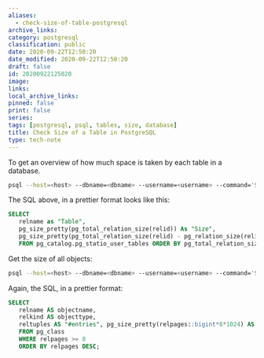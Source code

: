 ```yaml
---
aliases:
  - check-size-of-table-postgresql
archive_links: 
category: postgresql
classification: public
date: 2020-09-22T12:50:20
date_modified: 2020-09-22T12:50:20
draft: false
id: 20200922125020
image: 
links: 
local_archive_links: 
pinned: false
print: false
series: 
tags: [postgresql, psql, tables, size, database]
title: Check Size of a Table in PostgreSQL
type: tech-note
---
```


To get an overview of how much space is taken by each table in a database.

```sh
psql --host=<host> --dbname=<dbname> --username=<username> --command='SELECT relname as "Table", pg_size_pretty(pg_total_relation_size(relid)) As "Size", pg_size_pretty(pg_total_relation_size(relid) - pg_relation_size(relid)) as "External Size" FROM pg_catalog.pg_statio_user_tables ORDER BY pg_total_relation_size(relid) DESC;'
```

The SQL above, in a prettier format looks like this:

```sql
SELECT
   relname as "Table",
   pg_size_pretty(pg_total_relation_size(relid)) As "Size",
   pg_size_pretty(pg_total_relation_size(relid) - pg_relation_size(relid)) as "External Size"
   FROM pg_catalog.pg_statio_user_tables ORDER BY pg_total_relation_size(relid) DESC;
```

Get the size of all objects:

```sh
psql --host=<host> --dbname=<dbname> --username=<username> --command='SELECT relname AS objectname, relkind AS objecttype, reltuples AS "#entries", pg_size_pretty(relpages::bigint*8*1024) AS size FROM pg_class WHERE relpages >= 8 ORDER BY relpages DESC;' > db_table_object_size.txt
```

Again, the SQL, in a prettier format:

```sql
SELECT
   relname AS objectname,
   relkind AS objecttype,
   reltuples AS "#entries", pg_size_pretty(relpages::bigint*8*1024) AS size
   FROM pg_class
   WHERE relpages >= 8
   ORDER BY relpages DESC;
```

